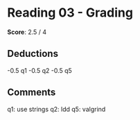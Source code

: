 Reading 03 - Grading
====================

**Score**: 2.5 / 4

Deductions
----------
-0.5 q1
-0.5 q2
-0.5 q5

Comments
--------
q1: use strings
q2: ldd
q5: valgrind
